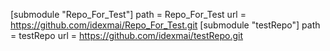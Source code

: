 [submodule "Repo_For_Test"]
	path = Repo_For_Test
	url = https://github.com/idexmai/Repo_For_Test.git
[submodule "testRepo"]
	path = testRepo
	url = https://github.com/idexmai/testRepo.git